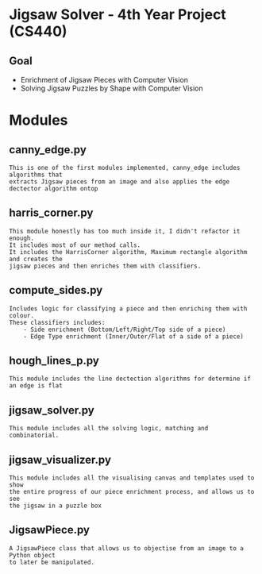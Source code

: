 # Jigsaw Solver - 4th Year Project (CS440)

## Goal 
- Enrichment of Jigsaw Pieces with Computer Vision
- Solving Jigsaw Puzzles by Shape with Computer Vision


# Modules
## canny_edge.py
    This is one of the first modules implemented, canny_edge includes algorithms that
    extracts Jigsaw pieces from an image and also applies the edge dectector algorithm ontop
    
## harris_corner.py
    This module honestly has too much inside it, I didn't refactor it enough.
    It includes most of our method calls.
    It includes the HarrisCorner algorithm, Maximum rectangle algorithm and creates the
    jigsaw pieces and then enriches them with classifiers.
    
## compute_sides.py
    Includes logic for classifying a piece and then enriching them with colour.
    These classifiers includes:
        - Side enrichment (Bottom/Left/Right/Top side of a piece)
        - Edge Type enrichment (Inner/Outer/Flat of a side of a piece)
   
## hough_lines_p.py
    This module includes the line dectection algorithms for determine if an edge is flat
   
## jigsaw_solver.py
    This module includes all the solving logic, matching and combinatorial. 

## jigsaw_visualizer.py
    This module includes all the visualising canvas and templates used to show
    the entire progress of our piece enrichment process, and allows us to see
    the jigsaw in a puzzle box
    
## JigsawPiece.py
    A JigsawPiece class that allows us to objectise from an image to a Python object
    to later be manipulated.